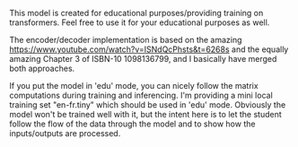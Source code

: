 This model is created for educational purposes/providing training on transformers. Feel free to use it for your educational purposes as well.

The encoder/decoder implementation is based on the amazing https://www.youtube.com/watch?v=ISNdQcPhsts&t=6268s and the equally amazing Chapter 3 of ISBN-10 1098136799, and I basically have merged both approaches.

If you put the model in 'edu' mode, you can nicely follow the matrix computations during training and inferencing. I'm providing a mini local training set "en-fr.tiny" which should be used in 'edu' mode. Obviously the model won't be trained well with it, but the intent here is to let the student follow the flow of the data through the model and to show how the inputs/outputs are processed.
